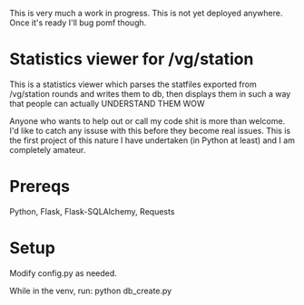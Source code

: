This is very much a work in progress. This is not yet deployed anywhere. Once it's ready I'll bug pomf though.

# Statistics viewer for /vg/station
This is a statistics viewer which parses the statfiles exported from /vg/station rounds and writes them to db, then displays them in such a way that people can actually UNDERSTAND THEM WOW

Anyone who wants to help out or call my code shit is more than welcome. I'd like to catch any issuse with this before they become real issues. This is the first project of this nature I have undertaken (in Python at least) and I am completely amateur.

# Prereqs

Python, Flask, Flask-SQLAlchemy, Requests

# Setup
Modify config.py as needed.

While in the venv, run:
python db_create.py
